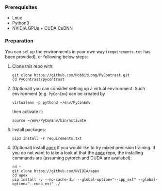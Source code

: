 ### Prerequisites
- Lnux
- Python3
- NVIDIA GPUs + CUDA CuDNN

### Preparation
You can set up the environments in your own way (`requirements.txt` has been provided), or following below steps: 
1. Clone this repo with:
	```
	git clone https://github.com/HobbitLong/PyContrast.git
	cd PyContrast/pycontrast
	```
2. (Optional) you can consider setting up a virtual environment. Such environment 
    (e.g. `PyConEnv`) can be created by
	```
	virtualenv -p python3 ~/env/PyConEnv
	```
    then activate it:
    ```
	source ~/env/PyConEnv/bin/activate
	```
3. Install packages:
	```
	pip3 install -r requirements.txt
	```
4. (Optional) install [apex](https://github.com/NVIDIA/apex) if you would like to 
try mixed precision training. If you do not want to take a look at that the 
[apex](https://github.com/NVIDIA/apex) repo, the installing commands are (assuming pytorch 
and CUDA are availabel):
    ```
    cd ~
    git clone https://github.com/NVIDIA/apex
    cd apex
    pip install -v --no-cache-dir --global-option="--cpp_ext" --global-option="--cuda_ext" ./
	```